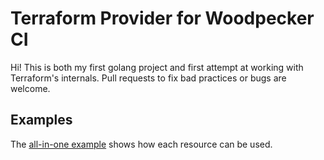 # Terraform Provider for Woodpecker CI

Hi! This is both my first golang project and first attempt at working
with Terraform's internals. Pull requests to fix bad practices or bugs
are welcome.


## Examples

The [all-in-one example](examples/provider/all-in-one/main.tf) shows how
each resource can be used.